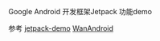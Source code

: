 Google Android 开发框架Jetpack 功能demo 

参考
[jetpack-demo](https://swift.ctolib.com/zhiwei1990-android-jetpack-demo.html)
[WanAndroid](https://github.com/alanchenyan/WanAndroid)
